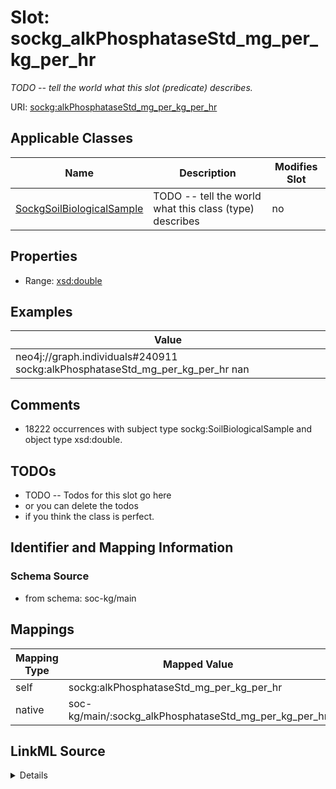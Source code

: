 

# Slot: sockg_alkPhosphataseStd_mg_per_kg_per_hr


_TODO -- tell the world what this slot (predicate) describes._





URI: [sockg:alkPhosphataseStd_mg_per_kg_per_hr](http://www.semanticweb.org/sockg/ontologies/2024/0/soil-carbon-ontology/alkPhosphataseStd_mg_per_kg_per_hr)



<!-- no inheritance hierarchy -->





## Applicable Classes

| Name | Description | Modifies Slot |
| --- | --- | --- |
| [SockgSoilBiologicalSample](../classes/SockgSoilBiologicalSample.md) | TODO -- tell the world what this class (type) describes |  no  |







## Properties

* Range: [xsd:double](http://www.w3.org/2001/XMLSchema#double)






## Examples

| Value |
| --- |
| neo4j://graph.individuals#240911 sockg:alkPhosphataseStd_mg_per_kg_per_hr nan |

## Comments

* 18222 occurrences with subject type sockg:SoilBiologicalSample and object type xsd:double.

## TODOs

* TODO -- Todos for this slot go here
* or you can delete the todos
* if you think the class is perfect.

## Identifier and Mapping Information







### Schema Source


* from schema: soc-kg/main




## Mappings

| Mapping Type | Mapped Value |
| ---  | ---  |
| self | sockg:alkPhosphataseStd_mg_per_kg_per_hr |
| native | soc-kg/main/:sockg_alkPhosphataseStd_mg_per_kg_per_hr |




## LinkML Source

<details>
```yaml
name: sockg_alkPhosphataseStd_mg_per_kg_per_hr
description: TODO -- tell the world what this slot (predicate) describes.
todos:
- TODO -- Todos for this slot go here
- or you can delete the todos
- if you think the class is perfect.
comments:
- 18222 occurrences with subject type sockg:SoilBiologicalSample and object type xsd:double.
examples:
- value: neo4j://graph.individuals#240911 sockg:alkPhosphataseStd_mg_per_kg_per_hr
    nan
from_schema: soc-kg/main
rank: 1000
slot_uri: sockg:alkPhosphataseStd_mg_per_kg_per_hr
alias: sockg_alkPhosphataseStd_mg_per_kg_per_hr
domain_of:
- sockg_SoilBiologicalSample
range: double

```
</details>